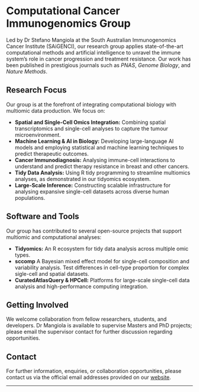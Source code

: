 # Computational Cancer Immunogenomics Group

Led by Dr Stefano Mangiola at the South Australian Immunogenomics Cancer Institute (SAiGENCI), our research group applies state-of-the-art computational methods and artificial intelligence to unravel the immune system’s role in cancer progression and treatment resistance. Our work has been published in prestigious journals such as *PNAS*, *Genome Biology*, and *Nature Methods*.

## Research Focus

Our group is at the forefront of integrating computational biology with multiomic data production. We focus on:
- **Spatial and Single-Cell Omics Integration:** Combining spatial transcriptomics and single-cell analyses to capture the tumour microenvironment.
- **Machine Learning & AI in Biology:** Developing large-language AI models and employing statistical and machine learning techniques to predict therapeutic outcomes.
- **Cancer Immunodiagnosis:** Analysing immune-cell interactions to understand and predict therapy resistance in breast and other cancers.
- **Tidy Data Analysis:** Using R tidy programming to streamline multiomics analyses, as demonstrated in our tidyomics ecosystem.
- **Large-Scale Inference:** Constructing scalable infrastructure for analysing expansive single-cell datasets across diverse human populations.

## Software and Tools

Our group has contributed to several open-source projects that support multiomic and computational analyses:
- **Tidyomics:** An R ecosystem for tidy data analysis across multiple omic types.
- **sccomp** A Bayesian mixed effect model for single-cell composition and variability analysis. Test differences in cell-type proportion for complex sigle-cell and spatial datasets.
- **CuratedAtlasQuery & HPCell:** Platforms for large-scale single-cell data analysis and high-performance computing integration.

## Getting Involved

We welcome collaboration from fellow researchers, students, and developers. Dr Mangiola is available to supervise Masters and PhD projects; please email the supervisor contact for further discussion regarding opportunities.

## Contact

For further information, enquiries, or collaboration opportunities, please contact us via the official email addresses provided on our [website](https://researchers.adelaide.edu.au/profile/stefano.mangiola#my-research).

---

